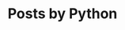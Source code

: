 ---
title: "Posts by Python"
layout: category
permalink: /categories/python/
taxonomy: Python
author_profile: true
sidebar: 
    nav: docs
toc: true
toc_label: "My Table of Contents"
toc_icon: "cog"
---